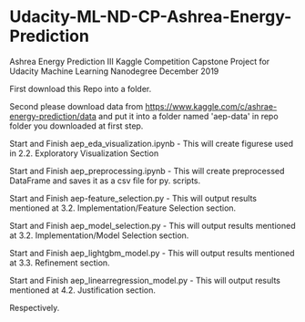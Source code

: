 # Udacity-ML-ND-CP-Ashrea-Energy-Prediction
Ashrea Energy Prediction III Kaggle Competition Capstone Project for Udacity Machine Learning Nanodegree December 2019

First download this Repo into a folder.

Second please download data from https://www.kaggle.com/c/ashrae-energy-prediction/data and put it into a folder named 'aep-data' in repo folder you downloaded at first step.

Start and Finish aep_eda_visualization.ipynb - This will create figurese used in 2.2. Exploratory Visualization Section

Start and Finish aep_preprocessing.ipynb - This will create preprocessed DataFrame and saves it as a csv file for py. scripts.

Start and Finish aep-feature_selection.py - This will output results mentioned at 3.2. Implementation/Feature Selection section.

Start and Finish aep_model_selection.py - This will output results mentioned at 3.2. Implementation/Model Selection section.

Start and Finish aep_lightgbm_model.py - This will output results mentioned at 3.3. Refinement section.

Start and Finish aep_linearregression_model.py - This will output results mentioned at 4.2. Justification section.

Respectively.
